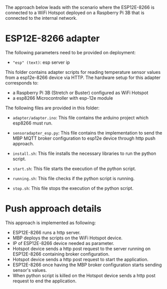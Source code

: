 The approach below leads with the scenario where the ESP12E-8266 is connected to a WiFi Hotspot deployed on a Raspberry Pi 3B that is connected to the internal network.

# ESP12E-8266 adapter

The following parameters need to be provided on deployment:

 - `"esp" (text)`: esp server ip

This folder contains adapter scripts for reading temperature sensor values from a esp12e-8266 device via HTTP. The hardware setup for this adapter corresponds to:

 - a Raspberry Pi 3B (Stretch or Buster) configured as WiFi Hotspot
 - a esp8266 Microcontroller with esp-12e module

The following files are provided in this folder:
 
 - `adapter/adapter.ino`: This file contains the arduino project which esp8266 must run.
 
 - `sensoradapter_esp.py`: This file contains the implementation to send the MBP MQTT broker configuration to esp12e device through http push approach.

 - `install.sh`: This file installs the necessary libraries to run the python script.
 
 - `start.sh`: This file starts the execution of the python script.
 
 - `running.sh`: This file checks if the python script is running.
  
 - `stop.sh`: This file stops the execution of the python script.

# Push approach details

This approach is implemented as following:

 - ESP12E-8266 runs a http server.
 - MBP deploys the scripts on the WiFi Hotspot device.
 - IP of ESP12E-8266 device needed as parameter.
 - Hotspot device sends a http post request to the server running on ESP12E-8266 containing broker configuration.
 - Hotspot device sends a http post request to start the application.
 - ESP12E-8266 once having the MBP broker configuration starts sending sensor's values.
 - When python script is killed on the Hotspot device sends a http post request to end the application.


